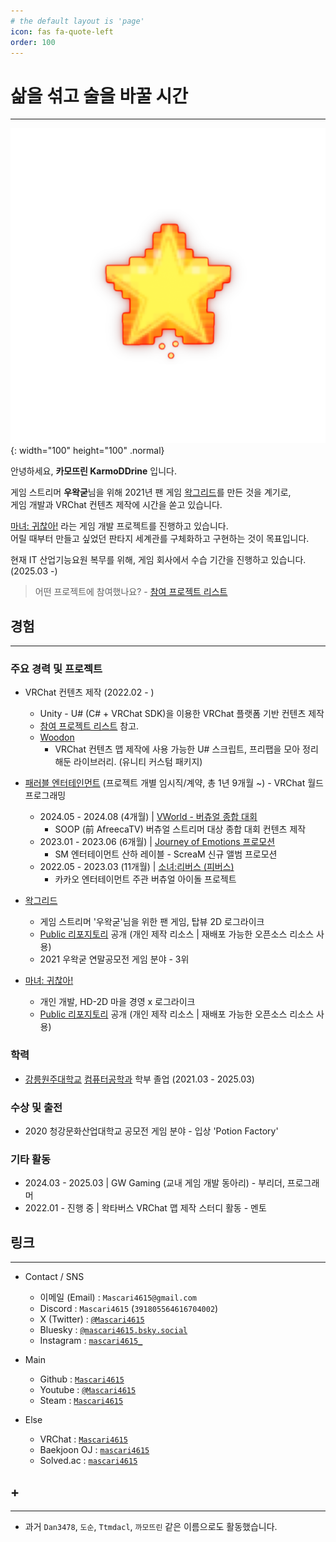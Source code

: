 ```yaml
---
# the default layout is 'page'
icon: fas fa-quote-left
order: 100
---
```


# 삶을 섞고 술을 바꿀 시간

---

![Logo](/assets/img/profile/Star_Transparent.png){: width="100" height="100" .normal}

안녕하세요, **카모뜨린 KarmoDDrine** 입니다.  

게임 스트리머 **우왁굳**님을 위해 2021년 팬 게임 [왁그리드](https://github.com/Mascari4615/Wakgreed)를 만든 것을 계기로,  
게임 개발과 VRChat 컨텐츠 제작에 시간을 쏟고 있습니다.  

[마녀: 귀찮아!](https://github.com/Mascari4615/Witch-Mendokusai) 라는 게임 개발 프로젝트를 진행하고 있습니다.  
어릴 때부터 만들고 싶었던 판타지 세계관를 구체화하고 구현하는 것이 목표입니다.  

현재 IT 산업기능요원 복무를 위해, 게임 회사에서 수습 기간을 진행하고 있습니다. (2025.03 -)  

> 어떤 프로젝트에 참여했나요? - [참여 프로젝트 리스트](/projects)

## 경험

---

### 주요 경력 및 프로젝트

- VRChat 컨텐츠 제작 (2022.02 - )
  - Unity - U# (C# + VRChat SDK)을 이용한 VRChat 플랫폼 기반 컨텐츠 제작
  - [참여 프로젝트 리스트](/projects) 참고.
  - [Woodon](https://github.com/wrchat/Woodon)
    - VRChat 컨텐츠 맵 제작에 사용 가능한 U# 스크립트, 프리팹을 모아 정리해둔 라이브러리. (유니티 커스텀 패키지)

- [패러블 엔터테인먼트](https://parable-asia.com/) (프로젝트 개별 임시직/계약, 총 1년 9개월 ~) - VRChat 월드 프로그래밍
  - 2024.05 - 2024.08 (4개월) \| [VWorld - 버츄얼 종합 대회](https://bj.afreecatv.com/vworld)
    - SOOP (前 AfreecaTV) 버츄얼 스트리머 대상 종합 대회 컨텐츠 제작
  - 2023.01 - 2023.06 (6개월) \| [Journey of Emotions 프로모션](https://youtu.be/VQxPKTFb0es)
    - SM 엔터테이먼트 산하 레이블 - ScreaM 신규 앨범 프로모션
  - 2022.05 - 2023.03 (11개월) \| [소녀:리버스 (피버스)](https://www.youtube.com/@girlsreverse)
    - 카카오 엔터테이먼트 주관 버츄얼 아이돌 프로젝트

- [왁그리드](https://github.com/Mascari4615/Wakgreed)
  - 게임 스트리머 '우왁굳'님을 위한 팬 게임, 탑뷰 2D 로그라이크
  - [Public 리포지토리](https://github.com/Mascari4615/Witch-Mendokusai) 공개 (개인 제작 리소스 \| 재배포 가능한 오픈소스 리소스 사용)
  - 2021 우왁굳 연말공모전 게임 분야 - 3위

- [마녀: 귀찮아!](https://github.com/Mascari4615/Witch-Mendokusai)
  - 개인 개발, HD-2D 마을 경영 x 로그라이크
  - [Public 리포지토리](https://github.com/Mascari4615/Witch-Mendokusai) 공개 (개인 제작 리소스 \| 재배포 가능한 오픈소스 리소스 사용)

### 학력

- [강릉원주대학교](https://www.gwnu.ac.kr/sites/kr/index.do) [컴퓨터공학과](https://gwnucs.gwnu.ac.kr/sites/gwnucs/index.do) 학부 졸업 (2021.03 - 2025.03)

### 수상 및 출전

- 2020 청강문화산업대학교 공모전 게임 분야 - 입상 'Potion Factory'

### 기타 활동

- 2024.03 - 2025.03 \| GW Gaming (교내 게임 개발 동아리) - 부리더, 프로그래머
- 2022.01 - 진행 중 \| 왁타버스 VRChat 맵 제작 스터디 활동 - 멘토

## 링크

---

- Contact / SNS
  - 이메일 (Email) : `Mascari4615@gmail.com`
  - Discord : `Mascari4615` (`391805564616704002`)
  - X (Twitter) : [`@Mascari4615`](https://x.com/Mascari4615)
  - Bluesky : [`@mascari4615.bsky.social`](https://bsky.app/profile/mascari4615.bsky.social)
  - Instagram : [`mascari4615_`](https://www.instagram.com/mascari4615_/)

- Main
  - Github : [`Mascari4615`](https://github.com/Mascari4615)
  - Youtube : [`@Mascari4615`](https://www.youtube.com/@Mascari4615)
  - Steam : [`Mascari4615`](https://steamcommunity.com/id/Mascari4615)

- Else
  - VRChat : [`Mascari4615`](https://vrchat.com/home/user/usr_22099a07-e926-4751-85be-e5c9d528b28a)
  - Baekjoon OJ : [`mascari4615`](https://www.acmicpc.net/user/mascari4615)
  - Solved.ac : [`mascari4615`](https://solved.ac/profile/mascari4615)

## \+

---

- 과거 `Dan3478`, `도순`, `Ttmdacl`, `까모뜨린` 같은 이름으로도 활동했습니다.
